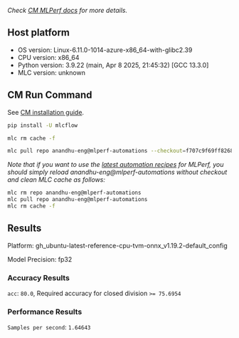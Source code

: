*Check [CM MLPerf docs](https://docs.mlcommons.org/inference) for more details.*

## Host platform

* OS version: Linux-6.11.0-1014-azure-x86_64-with-glibc2.39
* CPU version: x86_64
* Python version: 3.9.22 (main, Apr  8 2025, 21:45:32) 
[GCC 13.3.0]
* MLC version: unknown

## CM Run Command

See [CM installation guide](https://docs.mlcommons.org/inference/install/).

```bash
pip install -U mlcflow

mlc rm cache -f

mlc pull repo anandhu-eng@mlperf-automations --checkout=f707c9f69ff826824e58a920e25464cb2c043239


```
*Note that if you want to use the [latest automation recipes](https://docs.mlcommons.org/inference) for MLPerf,
 you should simply reload anandhu-eng@mlperf-automations without checkout and clean MLC cache as follows:*

```bash
mlc rm repo anandhu-eng@mlperf-automations
mlc pull repo anandhu-eng@mlperf-automations
mlc rm cache -f

```

## Results

Platform: gh_ubuntu-latest-reference-cpu-tvm-onnx_v1.19.2-default_config

Model Precision: fp32

### Accuracy Results 
`acc`: `80.0`, Required accuracy for closed division `>= 75.6954`

### Performance Results 
`Samples per second`: `1.64643`
